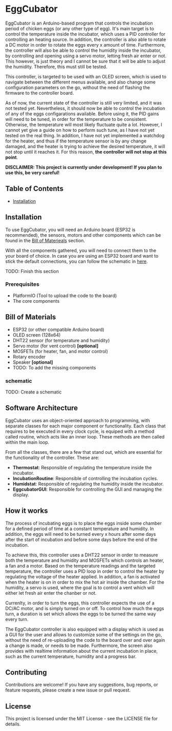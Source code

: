 # EggCubator

EggCubator is an Arduino-based program that controls the incubation period of
chicken eggs (or any other type of egg). It's main target is to control the
temperature inside the incubator, which uses a PID controller for controlling an
heating source. In addition, the controller is also able to rotate a DC motor
in order to rotate the eggs every x amount of time. Furthermore, the controller
will also be able to control the humidity inside the incubator, by controlling
and opening using a servo motor, letting fresh air enter or not. This however,
is just theory and I cannot be sure that it will be able to adjust the humidity.
Therefore, this must still be tested.

This controller, is targeted to be used with an OLED screen, which is used to
navigate between the different menus available, and also change some configuration
parameters on the go, without the need of flashing the firmware to the controller board.

As of now, the current state of the controller is still very limited, and it was
not tested yet. Nevertheless, it should now be able to control the incubation of
any of the eggs configarations available. Before using it, the PID gains will need
to be tuned, in order for the temperature to be consistent. Otherwise, the temperature
will most likely fluctuate quite a lot. However, I cannot yet give a guide on how to
perform such tune, as I have not yet tested on the real thing. In addition, I have
not yet implemented a watchdog for the heater, and thus if the temperature sensor
is by any change damaged, and the heater is trying to achieve the desired temperature,
it will not stop until it reaches it. For this reason, **the controller will not stop at this point**.

**DISCLAIMER: This project is currently under development! If you plan to use this, be very careful!**

## Table of Contents

- [Installation](installation)

## Installation

To use EggCubator, you will need an Arduino board (ESP32 is recommended), the
sensors, motors and other components which can be found in the [Bill of Materieals](#bill-of-materials) section.

With all the components gathered, you will need to connect them to the your
board of choice. In case you are using an ESP32 board and want to stick the
default connections, you can follow the schematic in [here](#schematic).

TODO: Finish this section

### Prerequisites

- PlatformIO (Tool to upload the code to the board)
- The core components

## Bill of Materials

- ESP32 (or other compatible Arduino board)
- OLED screen (128x64)
- DHT22 sensor (for temperature and humidity)
- Servo motor (for vent control) **[optional]**
- MOSFETs (for heater, fan, and motor control)
- Rotary encoder
- Speaker **[optional]**
- TODO: To add the missing components

### schematic

TODO: Create a schematic

## Software Architecture

EggCubator uses an object-oriented approach to programming, with separate classes for each major component or functionality.
Each class that requires to be executed in every clock cycle, is equiped with a method called routine, which acts like an inner loop.
These methods are then called within the main loop.

From all the classes, there are a few that stand out, which are essential for the functionality of the controller. These are:

- **Thermostat**: Responsible of regulating the temperature inside the incubator.
- **IncubationRoutine**: Responsible of controlling the incubation cycles.
- **Humidstat**: Responsible of regulating the humidity inside the incubator.
- **EggcubatorGUI**: Responsible for controlling the GUI and managing the display.

## How it works

The process of incubating eggs is to place the eggs inside some chamber for a defined period of time at a constant temperature and humidity.
In addition, the eggs will need to be turned every x hours after some days after the start of incubation and before some days before the end of the incubation.

To achieve this, this controller uses a DHT22 sensor in order to measure both the temperature and humidity and MOSFETs which controls an heater, a fan and a motor.
Based on the temperature readings and the targeted temperature, the controller uses a PID loop in order to control the heater by regulating the voltage
of the heater applied. In addition, a fan is activated when the heater is on in order to mix the hot air inside the chamber. For the humidity, a servo is used,
where the goal is to control a vent which will either let fresh air enter the chanber or not.

Currenlty, in order to turn the eggs, this controller expects the use of a DC/AC motor, and is simply turned on or off. To control how much the eggs turn,
a duration is set which allows the eggs to be turned the same way every turn.

The EggCubator controller is also equipped with a display which is used as a GUI for the user and allows to customize some of the settings on the go, without the need
of re-uploading the code to the board over and over again a change is made, or needs to be made.
Furthermore, the screen also provides with realtime information about the current incubation in place, such as the current temperature,
humidity and a progress bar.

## Contributing

Contributions are welcome! If you have any suggestions, bug reports, or feature requests, please create a new issue or pull request.

## License

This project is licensed under the MIT License - see the LICENSE file for details.
